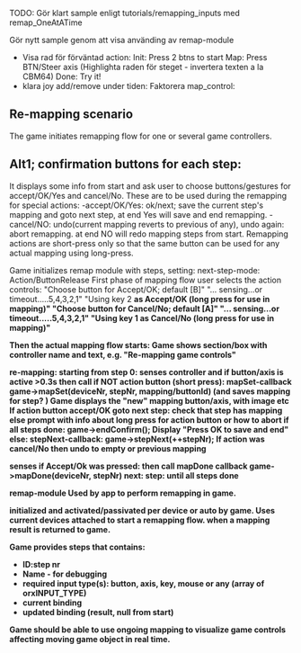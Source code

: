 

TODO:
Gör klart sample enligt tutorials/remapping_inputs med remap_OneAtATime

Gör nytt sample genom att visa använding av remap-module
- Visa rad för förväntad action: 
    Init: Press 2 btns to start
    Map: Press BTN/Steer axis  (Highlighta raden för steget - invertera texten a la CBM64)
    Done: Try it! 
- klara joy add/remove under tiden: Faktorera  map_control: 


Re-mapping scenario
-------------------
The game initiates remapping flow for one or several game controllers.

Alt1; confirmation buttons for each step:
---------------
It displays some info from start and ask user to choose buttons/gestures for accept/OK/Yes and cancel/No.
These are to be used during the remapping for special actions:
-accept/OK/Yes:  ok/next; save the current step's mapping and goto next step, at end Yes will save and end remapping.
-cancel/NO: undo(current mapping reverts to previous of any), undo again: abort remapping. at end NO will redo mapping steps from start.
Remapping actions are short-press only so that the same button can be used for any actual mapping using long-press.

Game initializes remap module with steps, setting: next-step-mode: Action/ButtonRelease
First phase of mapping flow user selects the action controls:
"Choose button for Accept/OK; default [B]"
"... sensing...or timeout.....5,4,3,2,1"
"Using key 2 <B> as Accept/OK (long press for use in mapping)"
"Choose button for Cancel/No; default [A]"
"... sensing...or timeout.....5,4,3,2,1"
"Using key 1 <A> as Cancel/No (long press for use in mapping)"

Then the actual mapping flow starts:
Game shows section/box with controller name and text, e.g. "Re-mapping game controls"


re-mapping:
starting from step 0:
senses controller and if button/axis is active >0.3s then call 
  if NOT action button (short press):
    mapSet-callback game->mapSet(deviceNr, stepNr, mapping/buttonId) (and saves mapping for step? )
    Game displays the "new" mapping button/axis, with image etc
  If action button accept/OK goto next step: 
    check that step has mapping else prompt with info about long press for action button or how to abort
    if all steps done:
        game->endConfirm();  Display "Press OK to save and end"
    else:
        stepNext-callback: game->stepNext(++stepNr);
  If action was cancel/No then undo to empty or previous mapping

senses if Accept/Ok was pressed: then call mapDone callback game->mapDone(deviceNr, stepNr)
next: step: until all steps done


remap-module
Used by app to perform remapping in game.

initialized and activated/passivated per device or auto by game.
Uses current devices attached to start a remapping flow. when a mapping result is returned to game.

Game provides steps that contains:
- ID:step nr
- Name - for debugging
- required input type(s): button, axis, key, mouse or any (array of orxINPUT_TYPE)
- current binding
- updated binding (result, null from start) 


Game should be able to use ongoing mapping to visualize game controls affecting moving game object in real time.


